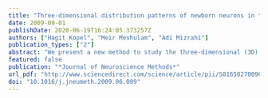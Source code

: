 ```yaml
---
title: "Three-dimensional distribution patterns of newborn neurons in the adult olfactory bulb"
date: 2009-09-01
publishDate: 2020-06-19T16:24:05.373257Z
authors: ["Hagit Kopel", "Meir Meshulam", "Adi Mizrahi"]
publication_types: ["2"]
abstract: "We present a new method to study the three-dimensional (3D) spatial distribution patterns of newborn neurons in the mouse olfactory bulb (OB). Newborn neurons were transduced, in vivo, using lentiviruses to express green fluorescent protein (GFP). Two-photon (2P) microscopy was used to image thick OB slices (∼250μm) at single cell resolution. Image-stacks were captured semi-automatically, and concatenated offline, to create larger image-stacks containing the positional information of all the labeled neurons. Serial reconstruction of the large image-stacks resulted in a three-dimensional virtual model, containing the exact position of all the labeled newborn neurons within large volumes of the OB. The feasibility of this method was demonstrated by analyzing the cell distributions of thousands of GFP labeled newborn neurons. This analysis identified 3D clusters in which the newborn cells’ density is significantly higher than the mean density. We show that our method reveals information that is overlooked when sampling only a small fraction of the tissue in 2D. This method may serve as a valuable tool, not only for analyzing newborn neurons in the OB, but also for other neuronal types as well as for other brain regions."
featured: false
publication: "*Journal of Neuroscience Methods*"
url_pdf: "http://www.sciencedirect.com/science/article/pii/S0165027009003100"
doi: "10.1016/j.jneumeth.2009.06.009"
---
```


